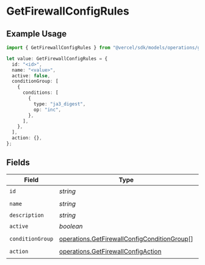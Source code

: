 # GetFirewallConfigRules

## Example Usage

```typescript
import { GetFirewallConfigRules } from "@vercel/sdk/models/operations/getfirewallconfig.js";

let value: GetFirewallConfigRules = {
  id: "<id>",
  name: "<value>",
  active: false,
  conditionGroup: [
    {
      conditions: [
        {
          type: "ja3_digest",
          op: "inc",
        },
      ],
    },
  ],
  action: {},
};
```

## Fields

| Field                                                                                                      | Type                                                                                                       | Required                                                                                                   | Description                                                                                                |
| ---------------------------------------------------------------------------------------------------------- | ---------------------------------------------------------------------------------------------------------- | ---------------------------------------------------------------------------------------------------------- | ---------------------------------------------------------------------------------------------------------- |
| `id`                                                                                                       | *string*                                                                                                   | :heavy_check_mark:                                                                                         | N/A                                                                                                        |
| `name`                                                                                                     | *string*                                                                                                   | :heavy_check_mark:                                                                                         | N/A                                                                                                        |
| `description`                                                                                              | *string*                                                                                                   | :heavy_minus_sign:                                                                                         | N/A                                                                                                        |
| `active`                                                                                                   | *boolean*                                                                                                  | :heavy_check_mark:                                                                                         | N/A                                                                                                        |
| `conditionGroup`                                                                                           | [operations.GetFirewallConfigConditionGroup](../../models/operations/getfirewallconfigconditiongroup.md)[] | :heavy_check_mark:                                                                                         | N/A                                                                                                        |
| `action`                                                                                                   | [operations.GetFirewallConfigAction](../../models/operations/getfirewallconfigaction.md)                   | :heavy_check_mark:                                                                                         | N/A                                                                                                        |